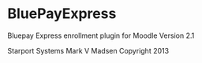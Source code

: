 # BluePayExpress
Bluepay Express enrollment plugin for Moodle
Version 2.1

Starport Systems
Mark V Madsen
Copyright 2013
